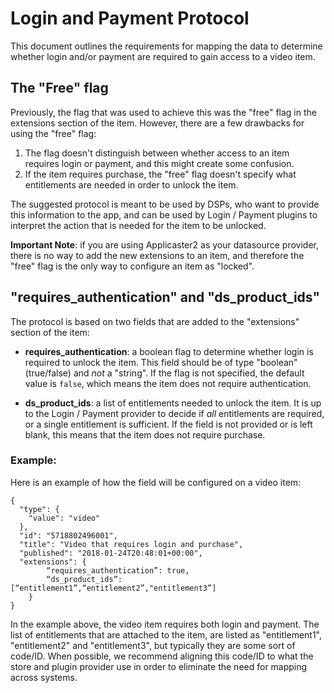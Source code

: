 # Login and Payment Protocol

This document outlines the requirements for mapping the data to determine whether login and/or payment are required to gain access to a video item.

## The "Free" flag
Previously, the flag that was used to achieve this was the "free" flag in the extensions section of the item. However, there are a few drawbacks for using the "free" flag:
1. The flag doesn't distinguish between whether access to an item requires login or payment, and this might create some confusion. 
2. If the item requires purchase, the "free" flag doesn't specify what entitlements are needed in order to unlock the item.

The suggested protocol is meant to be used by DSPs, who want to provide this information to the app, and can be used by Login / Payment plugins to interpret the action that is needed for the item to be unlocked. 

**Important Note**: if you are using Applicaster2 as your datasource provider, there is no way to add the new extensions to an item, and therefore the "free" flag is the only way to configure an item as "locked".


## "requires_authentication" and "ds_product_ids"

The protocol is based on two fields that are added to the "extensions" section of the item:

* **requires_authentication**: a boolean flag to determine whether login is required to unlock the item. 
This field should be of type "boolean" (true/false) and *not* a "string".
If the flag is not specified, the default value is `false`, which means the item does not require authentication.

* **ds_product_ids**: a list of entitlements needed to unlock the item. 
It is up to the Login / Payment provider to decide if *all* entitlements are required, or a single entitlement is sufficient. 
If the field is not provided or is left blank, this means that the item does not require purchase.


### Example:
Here is an example of how the field will be configured on a video item:

```
{
  "type": {
    "value": "video"
  },
  "id": "5718802496001",
  "title": "Video that requires login and purchase",
  "published": "2018-01-24T20:48:01+00:00",
  "extensions": {
		“requires_authentication”: true,
		“ds_product_ids”: [“entitlement1”,“entitlement2”,"entitlement3”]
    }
}
```
In the example above, the video item requires both login and payment. 
The list of entitlements that are attached to the item, are listed as "entitlement1",  "entitlement2" and "entitlement3", but typically they are some sort of code/ID. When possible, we recommend aligning this code/ID to what the store and plugin provider use in order to eliminate the need for mapping across systems.
